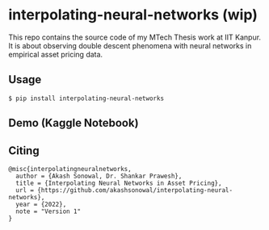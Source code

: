 # interpolating-neural-networks (wip)
This repo contains the source code of my MTech Thesis work at IIT Kanpur. It is about observing double descent phenomena with neural networks in empirical asset pricing data.

## Usage
```
$ pip install interpolating-neural-networks
```

## Demo (Kaggle Notebook)

## Citing

```
@misc{interpolatingneuralnetworks,
  author = {Akash Sonowal, Dr. Shankar Prawesh},
  title = {Interpolating Neural Networks in Asset Pricing},
  url = {https://github.com/akashsonowal/interpolating-neural-networks},
  year = {2022},
  note = "Version 1"
}
```
